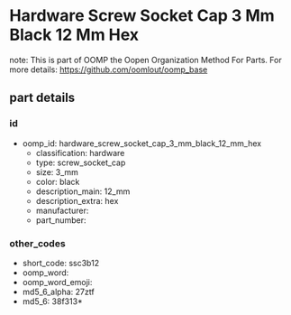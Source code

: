 # Hardware Screw Socket Cap 3 Mm Black 12 Mm Hex  

note: This is part of OOMP the Oopen Organization Method For Parts. For more details: https://github.com/oomlout/oomp_base

##  part details





### id
* oomp_id: hardware_screw_socket_cap_3_mm_black_12_mm_hex
  * classification: hardware
  * type: screw_socket_cap
  * size: 3_mm
  * color: black
  * description_main: 12_mm
  * description_extra: hex
  * manufacturer: 
  * part_number: 

### other_codes
* short_code: ssc3b12
* oomp_word: 
* oomp_word_emoji: 
* md5_6_alpha: 27ztf
* md5_6: 38f313* 